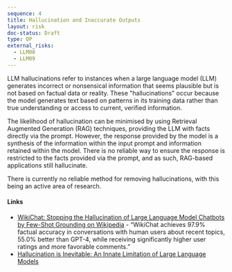 ```yaml
---
sequence: 4
title: Hallucination and Inaccurate Outputs
layout: risk
doc-status: Draft
type: OP
external_risks:
  - LLM08
  - LLM09
---
```


LLM hallucinations refer to instances when a large language model (LLM) generates incorrect or nonsensical information that seems plausible but is not based on factual data or reality. These "hallucinations" occur because the model generates text based on patterns in its training data rather than true understanding or access to current, verified information.

The likelihood of hallucination can be minimised by using Retrieval Augmented Generation (RAG) techniques, providing the LLM with facts directly via the prompt. However, the response provided by the model is a synthesis of the information within the input prompt and information retained within the model. There is no reliable way to ensure the response is restricted to the facts provided via the prompt, and as such, RAG-based applications still hallucinate.

There is currently no reliable method for removing hallucinations, with this being an active area of research.

#### Links

* [WikiChat: Stopping the Hallucination of Large Language Model Chatbots by Few-Shot Grounding on Wikipedia](https://arxiv.org/abs/2305.14292) - “WikiChat achieves 97.9% factual accuracy in conversations with human users about recent topics, 55.0% better than GPT-4, while receiving significantly higher user ratings and more favorable comments.”
* [Hallucination is Inevitable: An Innate Limitation of Large Language Models](https://arxiv.org/abs/2401.11817)
